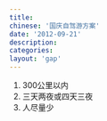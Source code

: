 ```yaml
---
title:
chinese: '国庆自驾游方案'
date: '2012-09-21'
description:
categories:
layout: 'gap'
---
```

1. 300公里以内
2. 三天两夜或四天三夜
3. 人尽量少